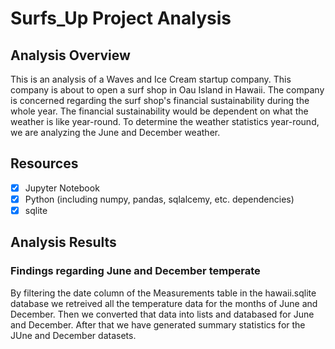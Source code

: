 # Surfs_Up Project Analysis 

## Analysis Overview 

This is an analysis of a Waves and Ice Cream startup company. This company is about to open a surf shop in Oau Island in Hawaii. The company is concerned regarding the surf shop's financial sustainability during the whole year. The financial sustainability would be dependent on what the weather is like year-round. To determine the weather statistics year-round, we are analyzing the June and December weather. 

## Resources 

- [x] Jupyter Notebook
- [x] Python (including numpy, pandas, sqlalcemy, etc. dependencies)
- [x] sqlite 

## Analysis Results 

### Findings regarding June and December temperate

By filtering the date column of the Measurements table in the hawaii.sqlite database we retreived all the temperature data for the months of June and December. Then we converted that data into lists and databased for June and December. After that we have generated summary statistics for the JUne and December datasets. 


